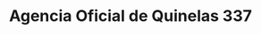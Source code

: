 ---
title: "Agencia Oficial de Quinelas 337"
url: /san-pedro/agencia-oficial-de-quinelas-337/
shop: Lotterie
---